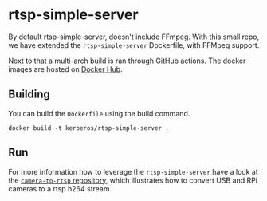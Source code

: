 # rtsp-simple-server

By default rtsp-simple-server, doesn't include FFmpeg. With this small repo, we have extended the `rtsp-simple-server` Dockerfile, with FFMpeg support.

Next to that a multi-arch build is ran through GitHub actions. The docker images are hosted on [Docker Hub](https://hub.docker.com/r/kerberos/rtsp-simple-server/tags).

## Building

You can build the `Dockerfile` using the build command.

    docker build -t kerberos/rtsp-simple-server .

## Run

For more information how to leverage the `rtsp-simple-server` have a look at the [`camera-to-rtsp` repository](https://github.com/kerberos-io/camera-to-rtsp), which illustrates how to convert USB and RPi cameras to a rtsp h264 stream.